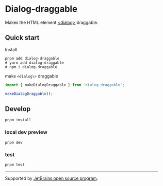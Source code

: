 # Dialog-draggable

Makes the HTML element [\<dialog\>] draggable.

## Quick start

Install

```shell
pnpm add dialog-draggable
# yarn add dialog-draggable
# npm i dialog-draggable
```

make `<dialog\>` draggable

```typescript
import { makeDialogDraggable } from 'dialog-draggable';

makeDialogDraggable();
```

## Develop

```shell
pnpm install
```

### local dev preview

```shell
pnpm dev
```

### test

```shell
pnpm test
```

---

Supported
by [JetBrains open source program](https://www.jetbrains.com/community/opensource/#support?from=dialog-draggable).

[\<dialog\>]: https://developer.mozilla.org/en-US/docs/Web/HTML/Element/dialog

